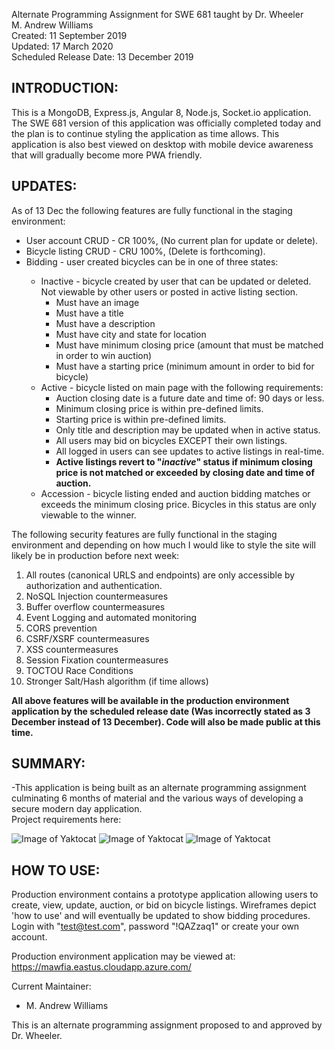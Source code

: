 Alternate Programming Assignment for SWE 681 taught by Dr. Wheeler<br>
M. Andrew Williams<br>
Created: 11 September 2019<br>
Updated: 17 March 2020<br>
Scheduled Release Date: 13 December 2019<br>

INTRODUCTION:
--------------------
This is a MongoDB, Express.js, Angular 8, Node.js, Socket.io application.  The SWE 681 version of this application was officially completed today and the plan is to continue styling the application as time allows.  This application is also best viewed on desktop with mobile device awareness that will gradually become more PWA friendly.

UPDATES:
--------------------
As of 13 Dec the following features are fully functional in the staging environment:
<ul>
  <li>User account CRUD - CR 100%, (No current plan for update or delete).</li>
  <li>Bicycle listing CRUD - CRU 100%, (Delete is forthcoming).</li>
  <li>Bidding - user created bicycles can be in one of three states:</li>
    <ul>
      <li>Inactive - bicycle created by user that can be updated or deleted. Not viewable by other users or posted in active listing section.
      <ul>
        <li>Must have an image</li>
        <li>Must have a title</li>
        <li>Must have a description</li>
        <li>Must have city and state for location</li>
        <li>Must have minimum closing price (amount that must be matched in order to win auction)</li>
        <li>Must have a starting price (minimum amount in order to bid for bicycle)</li>
      </ul>
      </li>
      <li>Active - bicycle listed on main page with the following requirements:
        <ul>
          <li>Auction closing date is a future date and time of: 90 days or less.</li>
          <li>Minimum closing price is within pre-defined limits.</li>
          <li>Starting price is within pre-defined limits.</li>
          <li>Only title and description may be updated when in active status.</li>
          <li>All users may bid on bicycles EXCEPT their own listings.</li>
          <li>All logged in users can see updates to active listings in real-time.</li>
          <b><li>Active listings revert to "<i>inactive</i>" status if minimum closing price is not matched or exceeded by closing date and time of auction.</li></b>
        </ul>
      </li>
      <li>Accession - bicycle listing ended and auction bidding matches or exceeds the minimum closing price. Bicycles in this status are only viewable to the winner.</li>
    </ul>
</ul>

The following security features are fully functional in the staging environment and depending on how much I would like to style the site will likely be in production before next week:
<ol>
<li>All routes (canonical URLS and endpoints) are only accessible by authorization and authentication.</li>
<li>NoSQL Injection countermeasures</li>
<li>Buffer overflow countermeasures</li>
<li>Event Logging and automated monitoring</li>
<li>CORS prevention</li>
<li>CSRF/XSRF countermeasures</li>
<li>XSS countermeasures</li>
<li>Session Fixation countermeasures</li>
<li>TOCTOU Race Conditions</li>
<li>Stronger Salt/Hash algorithm (if time allows)</li>
</ol>

<b>All above features will be available in the production environment application by the scheduled release date (Was incorrectly stated as 3 December instead of 13 December).  Code will also be made public at this time.</b>

SUMMARY:
--------------------

-This application is being built as an alternate programming assignment culminating 6 months of material and the various ways of developing a secure modern day application.  
Project requirements here:

![Image of Yaktocat](http://mawfia.com/documents/bicycle1.png)
![Image of Yaktocat](http://mawfia.com/documents/bicycle2.png)
![Image of Yaktocat](http://mawfia.com/documents/bicycle3.png)

HOW TO USE:
---------------------
Production environment contains a prototype application allowing users to create, view, update, auction, or bid on bicycle listings.  Wireframes depict 'how to use' and will eventually be updated to show bidding procedures.  Login with "test@test.com", password "!QAZzaq1" or create your own account.


Production environment application may be viewed at: https://mawfia.eastus.cloudapp.azure.com/

Current Maintainer:
 * M. Andrew Williams

This is an alternate programming assignment proposed to and approved by Dr. Wheeler.
